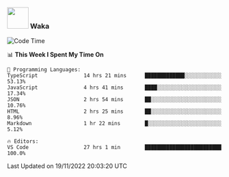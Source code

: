 ### <img src="https://media.giphy.com/media/VgCDAzcKvsR6OM0uWg/giphy.gif" width="50"> Waka

  <!--START_SECTION:waka-->
![Code Time](http://img.shields.io/badge/Code%20Time-1%2C096%20hrs%2027%20mins-blue)

📊 **This Week I Spent My Time On** 

```text
💬 Programming Languages: 
TypeScript               14 hrs 21 mins      █████████████░░░░░░░░░░░░   53.13% 
JavaScript               4 hrs 41 mins       ████░░░░░░░░░░░░░░░░░░░░░   17.34% 
JSON                     2 hrs 54 mins       ██░░░░░░░░░░░░░░░░░░░░░░░   10.76% 
HTML                     2 hrs 25 mins       ██░░░░░░░░░░░░░░░░░░░░░░░   8.96% 
Markdown                 1 hr 22 mins        █░░░░░░░░░░░░░░░░░░░░░░░░   5.12%

🔥 Editors: 
VS Code                  27 hrs 1 min        █████████████████████████   100.0%

```


 Last Updated on 19/11/2022 20:03:20 UTC
<!--END_SECTION:waka-->
